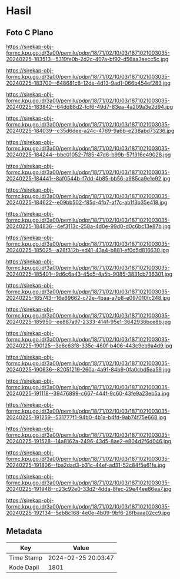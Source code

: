 # Hasil

## Foto C Plano

https://sirekap-obj-formc.kpu.go.id/3a00/pemilu/pdpr/18/71/02/10/03/1871021003035-20240225-183513--5319fe0b-2d2c-407a-bf92-d56aa3aecc5c.jpg

https://sirekap-obj-formc.kpu.go.id/3a00/pemilu/pdpr/18/71/02/10/03/1871021003035-20240225-183700--648681c8-12de-4d13-9ad1-066b454ef283.jpg

https://sirekap-obj-formc.kpu.go.id/3a00/pemilu/pdpr/18/71/02/10/03/1871021003035-20240225-183842--64dd88d2-fcf6-49d7-83ea-4a209a3e2d94.jpg

https://sirekap-obj-formc.kpu.go.id/3a00/pemilu/pdpr/18/71/02/10/03/1871021003035-20240225-184039--c35d6dee-a24c-4769-9a6b-e238abd73236.jpg

https://sirekap-obj-formc.kpu.go.id/3a00/pemilu/pdpr/18/71/02/10/03/1871021003035-20240225-184244--bbc01052-7f85-47d6-b99b-57f316e49028.jpg

https://sirekap-obj-formc.kpu.go.id/3a00/pemilu/pdpr/18/71/02/10/03/1871021003035-20240225-184441--8af0544b-f7dd-4b85-bb56-a985ca9e1e92.jpg

https://sirekap-obj-formc.kpu.go.id/3a00/pemilu/pdpr/18/71/02/10/03/1871021003035-20240225-184622--e09bb502-f85d-4fb7-af7c-ab1f3b35e418.jpg

https://sirekap-obj-formc.kpu.go.id/3a00/pemilu/pdpr/18/71/02/10/03/1871021003035-20240225-184836--4ef3113c-258a-4d0e-99d0-d0c6bc13e87b.jpg

https://sirekap-obj-formc.kpu.go.id/3a00/pemilu/pdpr/18/71/02/10/03/1871021003035-20240225-185025--a28f312b-ed41-43a4-b881-ef0d5d816630.jpg

https://sirekap-obj-formc.kpu.go.id/3a00/pemilu/pdpr/18/71/02/10/03/1871021003035-20240225-185401--9d6c6a43-45d5-4a5b-9085-3831cb736301.jpg

https://sirekap-obj-formc.kpu.go.id/3a00/pemilu/pdpr/18/71/02/10/03/1871021003035-20240225-185743--16e69662-c72e-4baa-a7b8-e097010fc248.jpg

https://sirekap-obj-formc.kpu.go.id/3a00/pemilu/pdpr/18/71/02/10/03/1871021003035-20240225-185950--ee887a97-2333-414f-95e1-3642936bce8b.jpg

https://sirekap-obj-formc.kpu.go.id/3a00/pemilu/pdpr/18/71/02/10/03/1871021003035-20240225-190125--3e6c63f8-335c-460f-b406-443c9eb9a4d9.jpg

https://sirekap-obj-formc.kpu.go.id/3a00/pemilu/pdpr/18/71/02/10/03/1871021003035-20240225-190636--82051219-260a-4a91-84b9-0fa0cbd5ea59.jpg

https://sirekap-obj-formc.kpu.go.id/3a00/pemilu/pdpr/18/71/02/10/03/1871021003035-20240225-191118--39476899-c667-444f-9c60-43fe9a23eb5a.jpg

https://sirekap-obj-formc.kpu.go.id/3a00/pemilu/pdpr/18/71/02/10/03/1871021003035-20240225-191259--531777f1-94b0-4b1a-b4fd-9ab74f75e668.jpg

https://sirekap-obj-formc.kpu.go.id/3a00/pemilu/pdpr/18/71/02/10/03/1871021003035-20240225-191528--14a8162a-2496-43d5-8ae2-e804d2f6d046.jpg

https://sirekap-obj-formc.kpu.go.id/3a00/pemilu/pdpr/18/71/02/10/03/1871021003035-20240225-191806--fba2dad3-b31c-44ef-ad31-52c84f5e61fe.jpg

https://sirekap-obj-formc.kpu.go.id/3a00/pemilu/pdpr/18/71/02/10/03/1871021003035-20240225-191948--c23c92e0-33d2-4dda-8fec-29e44ee86ea7.jpg

https://sirekap-obj-formc.kpu.go.id/3a00/pemilu/pdpr/18/71/02/10/03/1871021003035-20240225-192134--5eb8c168-4e0e-4b09-9bf6-26fbaaa02cc9.jpg


## Metadata

| Key        | Value               |
| ---------- | ------------------- |
| Time Stamp | 2024-02-25 20:03:47 |
| Kode Dapil | 1801                |



